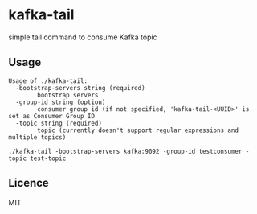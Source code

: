 # kafka-tail
simple tail command to consume Kafka topic

## Usage

```
Usage of ./kafka-tail:
  -bootstrap-servers string (required)
        bootstrap servers
  -group-id string (option)
        consumer group id (if not specified, 'kafka-tail-<UUID>' is set as Consumer Group ID
  -topic string (required)
        topic (currently doesn't support regular expressions and multiple topics)
```

``` example
./kafka-tail -bootstrap-servers kafka:9092 -group-id testconsumer -topic test-topic
```

## Licence
MIT